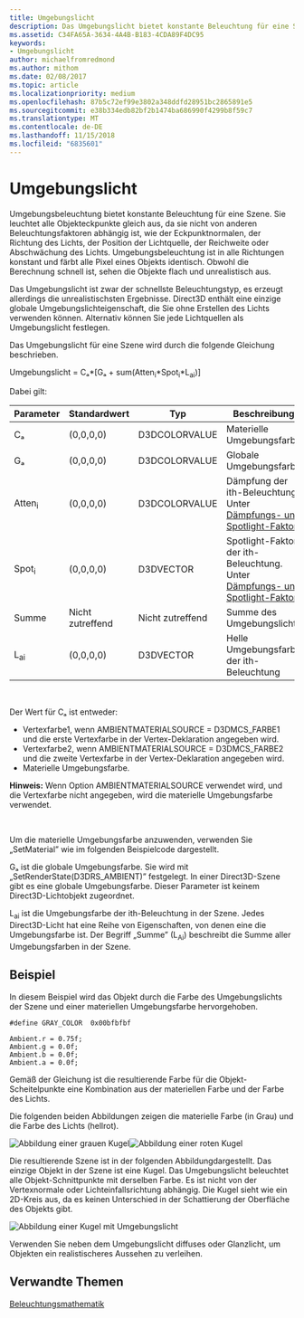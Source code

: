 ```yaml
---
title: Umgebungslicht
description: Das Umgebungslicht bietet konstante Beleuchtung für eine Szene.
ms.assetid: C34FA65A-3634-4A4B-B183-4CDA89F4DC95
keywords:
- Umgebungslicht
author: michaelfromredmond
ms.author: mithom
ms.date: 02/08/2017
ms.topic: article
ms.localizationpriority: medium
ms.openlocfilehash: 87b5c72ef99e3802a348ddfd28951bc2865891e5
ms.sourcegitcommit: e38b334edb82bf2b1474ba686990f4299b8f59c7
ms.translationtype: MT
ms.contentlocale: de-DE
ms.lasthandoff: 11/15/2018
ms.locfileid: "6835601"
---
```

# <a name="ambient-lighting"></a>Umgebungslicht


Umgebungsbeleuchtung bietet konstante Beleuchtung für eine Szene. Sie leuchtet alle Objekteckpunkte gleich aus, da sie nicht von anderen Beleuchtungsfaktoren abhängig ist, wie der Eckpunktnormalen, der Richtung des Lichts, der Position der Lichtquelle, der Reichweite oder Abschwächung des Lichts. Umgebungsbeleuchtung ist in alle Richtungen konstant und färbt alle Pixel eines Objekts identisch. Obwohl die Berechnung schnell ist, sehen die Objekte flach und unrealistisch aus.

Das Umgebungslicht ist zwar der schnellste Beleuchtungstyp, es erzeugt allerdings die unrealistischsten Ergebnisse. Direct3D enthält eine einzige globale Umgebungslichteigenschaft, die Sie ohne Erstellen des Lichts verwenden können. Alternativ können Sie jede Lichtquellen als Umgebungslicht festlegen.

Das Umgebungslicht für eine Szene wird durch die folgende Gleichung beschrieben.

Umgebungslicht = Cₐ\*\[Gₐ + sum(Atten<sub>i</sub>\*Spot<sub>i</sub>\*L<sub>ai</sub>)\]

Dabei gilt:

| Parameter         | Standardwert | Typ          | Beschreibung                                                                                                       |
|-------------------|---------------|---------------|-------------------------------------------------------------------------------------------------------------------|
| Cₐ                | (0,0,0,0)     | D3DCOLORVALUE | Materielle Umgebungsfarbe                                                                                            |
| Gₐ                | (0,0,0,0)     | D3DCOLORVALUE | Globale Umgebungsfarbe                                                                                              |
| Atten<sub>i</sub> | (0,0,0,0)     | D3DCOLORVALUE | Dämpfung der ith-Beleuchtung. Unter [Dämpfungs- und Spotlight-Faktor](attenuation-and-spotlight-factor.md). |
| Spot<sub>i</sub>  | (0,0,0,0)     | D3DVECTOR     | Spotlight-Faktor der ith-Beleuchtung. Unter [Dämpfungs- und Spotlight-Faktor](attenuation-and-spotlight-factor.md).  |
| Summe               | Nicht zutreffend           | Nicht zutreffend           | Summe des Umgebungslichts                                                                                          |
| L<sub>ai</sub>    | (0,0,0,0)     | D3DVECTOR     | Helle Umgebungsfarbe der ith-Beleuchtung                                                                              |

 

Der Wert für Cₐ ist entweder:

-   Vertexfarbe1, wenn AMBIENTMATERIALSOURCE = D3DMCS\_FARBE1 und die erste Vertexfarbe in der Vertex-Deklaration angegeben wird.
-   Vertexfarbe2, wenn AMBIENTMATERIALSOURCE = D3DMCS\_FARBE2 und die zweite Vertexfarbe in der Vertex-Deklaration angegeben wird.
-   Materielle Umgebungsfarbe.

**Hinweis:**  Wenn Option AMBIENTMATERIALSOURCE verwendet wird, und die Vertexfarbe nicht angegeben, wird die materielle Umgebungsfarbe verwendet.

 

Um die materielle Umgebungsfarbe anzuwenden, verwenden Sie „SetMaterial” wie im folgenden Beispielcode dargestellt.

Gₐ ist die globale Umgebungsfarbe. Sie wird mit „SetRenderState(D3DRS\_AMBIENT)” festgelegt. In einer Direct3D-Szene gibt es eine globale Umgebungsfarbe. Dieser Parameter ist keinem Direct3D-Lichtobjekt zugeordnet.

L<sub>ai</sub> ist die Umgebungsfarbe der ith-Beleuchtung in der Szene. Jedes Direct3D-Licht hat eine Reihe von Eigenschaften, von denen eine die Umgebungsfarbe ist. Der Begriff „Summe” (L<sub>Ai</sub>) beschreibt die Summe aller Umgebungsfarben in der Szene.

## <a name="span-idexamplespanspan-idexamplespanspan-idexamplespanexample"></a><span id="Example"></span><span id="example"></span><span id="EXAMPLE"></span>Beispiel


In diesem Beispiel wird das Objekt durch die Farbe des Umgebungslichts der Szene und einer materiellen Umgebungsfarbe hervorgehoben.

```
#define GRAY_COLOR  0x00bfbfbf

Ambient.r = 0.75f;
Ambient.g = 0.0f;
Ambient.b = 0.0f;
Ambient.a = 0.0f;
```

Gemäß der Gleichung ist die resultierende Farbe für die Objekt-Scheitelpunkte eine Kombination aus der materiellen Farbe und der Farbe des Lichts.

Die folgenden beiden Abbildungen zeigen die materielle Farbe (in Grau) und die Farbe des Lichts (hellrot).

![Abbildung einer grauen Kugel](images/amb1.jpg)![Abbildung einer roten Kugel](images/lightred.jpg)

Die resultierende Szene ist in der folgenden Abbildungdargestellt. Das einzige Objekt in der Szene ist eine Kugel. Das Umgebungslicht beleuchtet alle Objekt-Schnittpunkte mit derselben Farbe. Es ist nicht von der Vertexnormale oder Lichteinfallsrichtung abhängig. Die Kugel sieht wie ein 2D-Kreis aus, da es keinen Unterschied in der Schattierung der Oberfläche des Objekts gibt.

![Abbildung einer Kugel mit Umgebungslicht](images/lighta.jpg)

Verwenden Sie neben dem Umgebungslicht diffuses oder Glanzlicht, um Objekten ein realistischeres Aussehen zu verleihen.

## <a name="span-idrelated-topicsspanrelated-topics"></a><span id="related-topics"></span>Verwandte Themen


[Beleuchtungsmathematik](mathematics-of-lighting.md)

 

 




